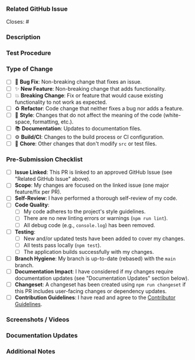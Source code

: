 <!--
Thank you for contributing to Roo Code!

Before submitting your PR, please ensure:
- It's linked to an approved GitHub Issue.
- You've reviewed our [Contributing Guidelines](../../CONTRIBUTING.md).
-->

### Related GitHub Issue

<!-- Every PR MUST be linked to an approved issue. -->

Closes: # <!-- Replace with the issue number, e.g., Closes: #123 -->

### Description

<!--
Briefly summarize the changes in this PR and how they address the linked issue.
The issue should cover the "what" and "why"; this section should focus on:
- The "how": key implementation details, design choices, or trade-offs made.
- Anything specific reviewers should pay attention to in this PR.
-->

### Test Procedure

<!--
Detail the steps to test your changes. This helps reviewers verify your work.
- How did you test this specific implementation? (e.g., unit tests, manual testing steps)
- How can reviewers reproduce your tests or verify the fix/feature?
- Include relevant testing environment details if applicable.
-->

### Type of Change

<!-- Mark all applicable boxes with an 'x'. -->

- [ ] 🐛 **Bug Fix**: Non-breaking change that fixes an issue.
- [ ] ✨ **New Feature**: Non-breaking change that adds functionality.
- [ ] 💥 **Breaking Change**: Fix or feature that would cause existing functionality to not work as expected.
- [ ] ♻️ **Refactor**: Code change that neither fixes a bug nor adds a feature.
- [ ] 💅 **Style**: Changes that do not affect the meaning of the code (white-space, formatting, etc.).
- [ ] 📚 **Documentation**: Updates to documentation files.
- [ ] ⚙️ **Build/CI**: Changes to the build process or CI configuration.
- [ ] 🧹 **Chore**: Other changes that don't modify `src` or test files.

### Pre-Submission Checklist

<!-- Go through this checklist before marking your PR as ready for review. -->

- [ ] **Issue Linked**: This PR is linked to an approved GitHub Issue (see "Related GitHub Issue" above).
- [ ] **Scope**: My changes are focused on the linked issue (one major feature/fix per PR).
- [ ] **Self-Review**: I have performed a thorough self-review of my code.
- [ ] **Code Quality**:
    - [ ] My code adheres to the project's style guidelines.
    - [ ] There are no new linting errors or warnings (`npm run lint`).
    - [ ] All debug code (e.g., `console.log`) has been removed.
- [ ] **Testing**:
    - [ ] New and/or updated tests have been added to cover my changes.
    - [ ] All tests pass locally (`npm test`).
    - [ ] The application builds successfully with my changes.
- [ ] **Branch Hygiene**: My branch is up-to-date (rebased) with the `main` branch.
- [ ] **Documentation Impact**: I have considered if my changes require documentation updates (see "Documentation Updates" section below).
- [ ] **Changeset**: A changeset has been created using `npm run changeset` if this PR includes user-facing changes or dependency updates.
- [ ] **Contribution Guidelines**: I have read and agree to the [Contributor Guidelines](../../CONTRIBUTING.md).

### Screenshots / Videos

<!--
For UI changes, please provide before-and-after screenshots or a short video of the *actual results*.
This greatly helps in understanding the visual impact of your changes.
-->

### Documentation Updates

<!--
Does this PR necessitate updates to user-facing documentation?
- [ ] No documentation updates are required.
- [ ] Yes, documentation updates are required. (Please describe what needs to be updated or link to a PR in the docs repository).
-->

### Additional Notes

<!-- Add any other context, questions, or information for reviewers here. -->
